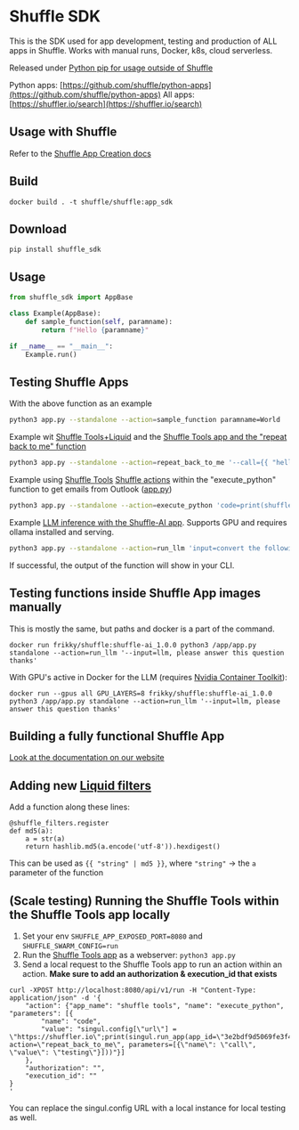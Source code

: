 # Shuffle SDK
This is the SDK used for app development, testing and production of ALL apps in Shuffle. Works with manual runs, Docker, k8s, cloud serverless. 

Released under [Python pip for usage outside of Shuffle](https://pypi.org/project/shuffle-sdk/) 

Python apps: [https://github.com/shuffle/python-apps](https://github.com/shuffle/python-apps)
All apps: [https://shuffler.io/search](https://shuffler.io/search)

## Usage with Shuffle
Refer to the [Shuffle App Creation docs](https://shuffler.io/docs/app_creation)

## Build
`docker build . -t shuffle/shuffle:app_sdk`

## Download
```
pip install shuffle_sdk
```

## Usage
```python
from shuffle_sdk import AppBase

class Example(AppBase):
    def sample_function(self, paramname):
        return f"Hello {paramname}"

if __name__ == "__main__":
    Example.run()
```

## Testing Shuffle Apps
With the above function as an example
```bash
python3 app.py --standalone --action=sample_function paramname=World
```

Example wit [Shuffle Tools+Liquid](https://github.com/Shuffle/python-apps/tree/master/shuffle-tools/1.2.0/src) and the [Shuffle Tools app and the "repeat back to me" function](https://github.com/Shuffle/python-apps/blob/678187d1198f5e8fd2072e475dbbbf858728dde8/shuffle-tools/1.2.0/src/app.py#L235)
```bash
python3 app.py --standalone --action=repeat_back_to_me '--call={{ "hello" | replace: "o", "lol" }}'
```

Example using [Shuffle Tools](https://github.com/Shuffle/python-apps/tree/master/shuffle-tools/1.2.0/src) [Shuffle actions](https://github.com/shuffle/shufflepy) within the "execute_python" function to get emails from Outlook ([app.py](https://github.com/Shuffle/python-apps/blob/678187d1198f5e8fd2072e475dbbbf858728dde8/shuffle-tools/1.2.0/src/app.py#L570))
```bash
python3 app.py --standalone --action=execute_python 'code=print(shuffle.run_app(app_id="accdaaf2eeba6a6ed43b2efc0112032d", action="get_emails"))'
```

Example [LLM inference with the Shuffle-AI app](https://github.com/Shuffle/python-apps/tree/master/shuffle-ai/1.0.0/src). Supports GPU and requires ollama installed and serving. 
```bash
python3 app.py --standalone --action=run_llm 'input=convert the following data into a python list of valid ips: 12.3.4.4'
```

If successful, the output of the function will show in your CLI.

## Testing functions inside Shuffle App images manually
This is mostly the same, but paths and docker is a part of the command.
```
docker run frikky/shuffle:shuffle-ai_1.0.0 python3 /app/app.py standalone --action=run_llm '--input=llm, please answer this question thanks'
```

With GPU's active in Docker for the LLM (requires [Nvidia Container Toolkit](https://docs.nvidia.com/datacenter/cloud-native/container-toolkit/latest/install-guide.html)):
```
docker run --gpus all GPU_LAYERS=8 frikky/shuffle:shuffle-ai_1.0.0 python3 /app/app.py standalone --action=run_llm '--input=llm, please answer this question thanks'
```

## Building a fully functional Shuffle App
[Look at the documentation on our website](https://shuffler.io/docs/app_creation)

## Adding new [Liquid filters](https://shuffler.io/docs/liquid)
Add a function along these lines:
```
@shuffle_filters.register
def md5(a):
    a = str(a)
    return hashlib.md5(a.encode('utf-8')).hexdigest()
```

This can be used as `{{ "string" | md5 }}`, where `"string"` -> the `a` parameter of the function

## (Scale testing) Running the Shuffle Tools within the Shuffle Tools app locally
1. Set your env `SHUFFLE_APP_EXPOSED_PORT=8080` and `SHUFFLE_SWARM_CONFIG=run`
2. Run the [Shuffle Tools app](https://github.com/Shuffle/python-apps/tree/master/shuffle-tools/1.2.0/src) as a webserver: `python3 app.py`
3. Send a local request to the Shuffle Tools app to run an action within an action. **Make sure to add an authorization & execution_id that exists**
```
curl -XPOST http://localhost:8080/api/v1/run -H "Content-Type: application/json" -d '{
    "action": {"app_name": "shuffle tools", "name": "execute_python", "parameters": [{
        "name": "code", 
        "value": "singul.config[\"url\"] = \"https://shuffler.io\";print(singul.run_app(app_id=\"3e2bdf9d5069fe3f4746c29d68785a6a\", action=\"repeat_back_to_me\", parameters=[{\"name\": \"call\", \"value\": \"testing\"}]))"}]
    }, 
    "authorization": "",
    "execution_id": ""
}
'
```

You can replace the singul.config URL with a local instance for local testing as well.
